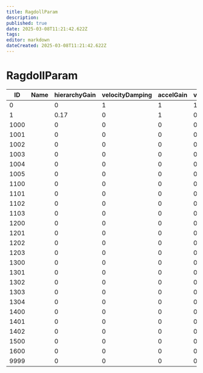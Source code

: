 ```yaml
---
title: RagdollParam
description: 
published: true
date: 2025-03-08T11:21:42.622Z
tags: 
editor: markdown
dateCreated: 2025-03-08T11:21:42.622Z
---
```


# RagdollParam
|ID  |Name|hierarchyGain|velocityDamping|accelGain|velocityGain|positionGain|maxLinerVelocity|maxAngularVelocity|snapGain|enable|partsHitMaskNo|pad                                                                                           |
|----|-|----|-|-|---|----|---|---|---|-|--|----------------------------------------------------------------------------------------------|
|0   | |0   |1|1|1  |1   |10 |10 |1  |0|-1|[0&#124;0&#124;0&#124;0&#124;0&#124;0&#124;0&#124;0&#124;0&#124;0&#124;0&#124;0&#124;0&#124;0]|
1   | |0.17|0|1|0.6|0.05|1.4|1.8|0.1|0|-1|[0&#124;0&#124;0&#124;0&#124;0&#124;0&#124;0&#124;0&#124;0&#124;0&#124;0&#124;0&#124;0&#124;0]|
1000| |0   |0|0|0  |0   |0  |0  |0  |1|0 |[0&#124;0&#124;0&#124;0&#124;0&#124;0&#124;0&#124;0&#124;0&#124;0&#124;0&#124;0&#124;0&#124;0]|
1001| |0   |0|0|0  |0   |0  |0  |0  |1|1 |[0&#124;0&#124;0&#124;0&#124;0&#124;0&#124;0&#124;0&#124;0&#124;0&#124;0&#124;0&#124;0&#124;0]|
1002| |0   |0|0|0  |0   |0  |0  |0  |1|2 |[0&#124;0&#124;0&#124;0&#124;0&#124;0&#124;0&#124;0&#124;0&#124;0&#124;0&#124;0&#124;0&#124;0]|
1003| |0   |0|0|0  |0   |0  |0  |0  |1|3 |[0&#124;0&#124;0&#124;0&#124;0&#124;0&#124;0&#124;0&#124;0&#124;0&#124;0&#124;0&#124;0&#124;0]|
1004| |0   |0|0|0  |0   |0  |0  |0  |1|4 |[0&#124;0&#124;0&#124;0&#124;0&#124;0&#124;0&#124;0&#124;0&#124;0&#124;0&#124;0&#124;0&#124;0]|
1005| |0   |0|0|0  |0   |0  |0  |0  |1|5 |[0&#124;0&#124;0&#124;0&#124;0&#124;0&#124;0&#124;0&#124;0&#124;0&#124;0&#124;0&#124;0&#124;0]|
1100| |0   |0|0|0  |0   |0  |0  |0  |0|0 |[0&#124;0&#124;0&#124;0&#124;0&#124;0&#124;0&#124;0&#124;0&#124;0&#124;0&#124;0&#124;0&#124;0]|
1101| |0   |0|0|0  |0   |0  |0  |0  |0|1 |[0&#124;0&#124;0&#124;0&#124;0&#124;0&#124;0&#124;0&#124;0&#124;0&#124;0&#124;0&#124;0&#124;0]|
1102| |0   |0|0|0  |0   |0  |0  |0  |0|2 |[0&#124;0&#124;0&#124;0&#124;0&#124;0&#124;0&#124;0&#124;0&#124;0&#124;0&#124;0&#124;0&#124;0]|
1103| |0   |0|0|0  |0   |0  |0  |0  |0|3 |[0&#124;0&#124;0&#124;0&#124;0&#124;0&#124;0&#124;0&#124;0&#124;0&#124;0&#124;0&#124;0&#124;0]|
1200| |0   |0|0|0  |0   |0  |0  |0  |1|0 |[0&#124;0&#124;0&#124;0&#124;0&#124;0&#124;0&#124;0&#124;0&#124;0&#124;0&#124;0&#124;0&#124;0]|
1201| |0   |0|0|0  |0   |0  |0  |0  |1|1 |[0&#124;0&#124;0&#124;0&#124;0&#124;0&#124;0&#124;0&#124;0&#124;0&#124;0&#124;0&#124;0&#124;0]|
1202| |0   |0|0|0  |0   |0  |0  |0  |1|2 |[0&#124;0&#124;0&#124;0&#124;0&#124;0&#124;0&#124;0&#124;0&#124;0&#124;0&#124;0&#124;0&#124;0]|
1203| |0   |0|0|0  |0   |0  |0  |0  |1|3 |[0&#124;0&#124;0&#124;0&#124;0&#124;0&#124;0&#124;0&#124;0&#124;0&#124;0&#124;0&#124;0&#124;0]|
1300| |0   |0|0|0  |0   |0  |0  |0  |1|0 |[0&#124;0&#124;0&#124;0&#124;0&#124;0&#124;0&#124;0&#124;0&#124;0&#124;0&#124;0&#124;0&#124;0]|
1301| |0   |0|0|0  |0   |0  |0  |0  |1|1 |[0&#124;0&#124;0&#124;0&#124;0&#124;0&#124;0&#124;0&#124;0&#124;0&#124;0&#124;0&#124;0&#124;0]|
1302| |0   |0|0|0  |0   |0  |0  |0  |1|2 |[0&#124;0&#124;0&#124;0&#124;0&#124;0&#124;0&#124;0&#124;0&#124;0&#124;0&#124;0&#124;0&#124;0]|
1303| |0   |0|0|0  |0   |0  |0  |0  |1|3 |[0&#124;0&#124;0&#124;0&#124;0&#124;0&#124;0&#124;0&#124;0&#124;0&#124;0&#124;0&#124;0&#124;0]|
1304| |0   |0|0|0  |0   |0  |0  |0  |1|4 |[0&#124;0&#124;0&#124;0&#124;0&#124;0&#124;0&#124;0&#124;0&#124;0&#124;0&#124;0&#124;0&#124;0]|
1400| |0   |0|0|0  |0   |0  |0  |0  |1|0 |[0&#124;0&#124;0&#124;0&#124;0&#124;0&#124;0&#124;0&#124;0&#124;0&#124;0&#124;0&#124;0&#124;0]|
1401| |0   |0|0|0  |0   |0  |0  |0  |1|1 |[0&#124;0&#124;0&#124;0&#124;0&#124;0&#124;0&#124;0&#124;0&#124;0&#124;0&#124;0&#124;0&#124;0]|
1402| |0   |0|0|0  |0   |0  |0  |0  |1|2 |[0&#124;0&#124;0&#124;0&#124;0&#124;0&#124;0&#124;0&#124;0&#124;0&#124;0&#124;0&#124;0&#124;0]|
1500| |0   |0|0|0  |0   |0  |0  |0  |1|0 |[0&#124;0&#124;0&#124;0&#124;0&#124;0&#124;0&#124;0&#124;0&#124;0&#124;0&#124;0&#124;0&#124;0]|
1600| |0   |0|0|0  |0   |0  |0  |0  |1|0 |[0&#124;0&#124;0&#124;0&#124;0&#124;0&#124;0&#124;0&#124;0&#124;0&#124;0&#124;0&#124;0&#124;0]|
9999| |0   |0|0|0  |0   |0  |0  |0  |0|0 |[0&#124;0&#124;0&#124;0&#124;0&#124;0&#124;0&#124;0&#124;0&#124;0&#124;0&#124;0&#124;0&#124;0]|
